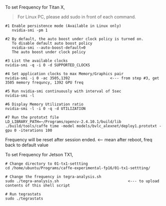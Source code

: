 To set Frequency for Titan X,

> For Linux PC, please add sudo in front of each command. 

```
#1 Enable persistence mode (Available in Linux only)
   nvidia-smi -pm 1

#2 By default, the auto boost under clock policy is turned on.
   To disable default auto boost policy
   nvidia-smi --auto-boost-default=0
   The auto boost under clock policy

#3 List the available clocks
nvidia-smi -q -i 0 -d SUPPORTED_CLOCKS

#4 Set application clocks to max Memory/Graphics pair
nvidia-smi -i 0 -ac 3505,1392                  <--- from step #3, get 3505 memory frequncy, 1392 GPU freq

#5 Run nvidia-smi continuously with interval of 5sec
nvidia-smi -l 

#6 Display Memory Utilization ratio
nvidia-smi -l -i 0 -q -d UTILIZATION

#7 Run the prototxt file
LD_LIBRARY_PATH=~/Programs/opencv-2.4.10.1/build/lib ./build/tools/caffe time -model models/bvlc_alexnet/deploy1.prototxt -gpu 0 -iterations 100 
```
Frequency will be reset after session ended. <-- mean after reboot, freq back to default value

To set Frequency for Jetson TX1,

```
# Change directory to 01-tx1-settting
cd /home/ubuntu/Programs/caffe-experimental-fp16/01-tx1-settting/

# Change the frequency in tegra-analysis.sh
sudo ./tegra-analysis.sh                               <--- to upload contents of this shell script

# Run tegrastats
sudo ./tegrastats
```
